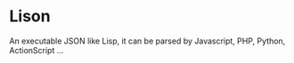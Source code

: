 Lison
=====

An executable JSON like Lisp, it can be parsed by Javascript, PHP, Python, ActionScript ...
